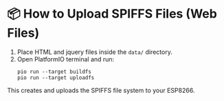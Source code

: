 # 📦 How to Upload SPIFFS Files (Web Files)

1. Place HTML and jquery files inside the `data/` directory.
2. Open PlatformIO terminal and run:
   ```
   pio run --target buildfs
   pio run --target uploadfs
   ```

This creates and uploads the SPIFFS file system to your ESP8266.
